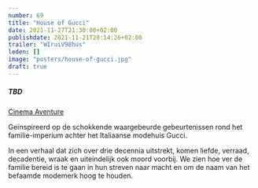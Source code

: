 ```yaml
---
number: 69
title: "House of Gucci"
date: 2021-11-27T21:30:00+02:00
publishdate: 2021-11-21T20:14:26+02:00
trailer: "WIruiV98hus"
leden: []
image: "posters/house-of-gucci.jpg"
draft: true
---
```


##### TBD

[Cinema Aventure](https://cinema-aventure.be/catalogue/movie/?095C6D5D-2E2E-6E77-7A3E-C0B90EE7DA38)

Geïnspireerd op de schokkende waargebeurde gebeurtenissen rond het familie-imperium
achter het Italiaanse modehuis Gucci.
<!--more-->
In een verhaal dat zich over drie decennia uitstrekt, komen liefde, verraad, decadentie,
wraak en uiteindelijk ook moord voorbij. We zien hoe ver de familie bereid is te gaan
in hun streven naar macht en om de naam van het befaamde modemerk hoog te houden.
